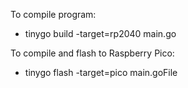 
To compile program: 
* tinygo build -target=rp2040 main.go

To compile and flash to Raspberry Pico: 
* tinygo flash -target=pico main.goFile
